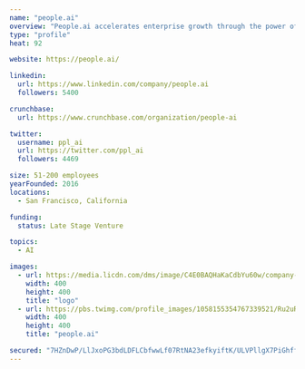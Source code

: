 ```yaml
---
name: "people.ai"
overview: "People.ai accelerates enterprise growth through the power of AI. With the industry’s only Revenue Intelligence System, People.ai frees all customer-facing teams, including sales, marketing, and customer success, from manual data entry by automatically capturing all contacts and customer activity data, dynamically updating the CRM and providing actionable intelligence across all management tools, allowing them to realize their full selling capacity."
type: "profile"
heat: 92

website: https://people.ai/

linkedin:
  url: https://www.linkedin.com/company/people.ai
  followers: 5400

crunchbase:
  url: https://www.crunchbase.com/organization/people-ai

twitter:
  username: ppl_ai
  url: https://twitter.com/ppl_ai
  followers: 4469

size: 51-200 employees
yearFounded: 2016
locations:
  - San Francisco, California

funding:
  status: Late Stage Venture

topics:
  - AI

images:
  - url: https://media.licdn.com/dms/image/C4E0BAQHaKaCdbYu60w/company-logo_400_400/0?e=1582761600&v=beta&t=51iwg7T9dy4JEfRA1eXANboXyhsyzEHpsujkbiHmvgo
    width: 400
    height: 400
    title: "logo"
  - url: https://pbs.twimg.com/profile_images/1058155354767339521/Ru2uRRKv_400x400.jpg
    width: 400
    height: 400
    title: "people.ai"

secured: "7HZnDwP/LlJxoPG3bdLDFLCbfwwLf07RtNA23efkyiftK/ULVPllgX7PiGhff++aMcobelv4FkVaQGlPnlGUc3VPG+7EWKKzzaERhYcVk5WAZsag0VWHFl17d7RGvfNrVEHKSDVIj91f/W8Qa6dhgWkYmAFghs2A25IQhHF3ItovIpHamQLSSfcqQBtgxZAelf5ZCeaLUKjlCD6Pmj6hLX13l+zqnL+KHQceDb6L9flF3H99eZ/0o63zgMVZ+345EUYidrnry4Cne7sgpjV5QGSR2meN5P0sLplhn3kP9FkZCp0jKfi/CA8znakLDA80;PJsvHJ8AGgdCDd6h8NwrXg=="
---
```


